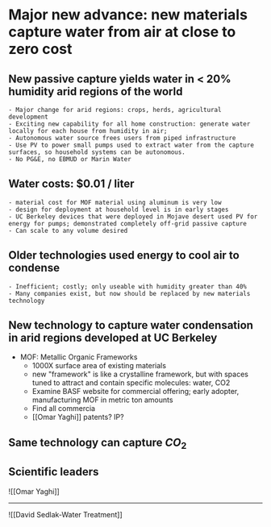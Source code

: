 # Major new advance: new materials capture water from air at close to zero cost
## New passive capture yields water in < 20% humidity arid regions of the world
	- Major change for arid regions: crops, herds, agricultural development
	- Exciting new capability for all home construction: generate water locally for each house from humidity in air; 
	- Autonomous water source frees users from piped infrastructure
	- Use PV to power small pumps used to extract water from the capture surfaces, so household systems can be autonomous.
	- No PG&E, no EBMUD or Marin Water
## Water costs:  $0.01 / liter
	- material cost for MOF material using aluminum is very low
	- design for deployment at household level is in early stages
	- UC Berkeley devices that were deployed in Mojave desert used PV for energy for pumps; demonstrated completely off-grid passive capture
	- Can scale to any volume desired
## Older technologies used energy to cool air to condense
	- Inefficient; costly; only useable with humidity greater than 40%
	- Many companies exist, but now should be replaced by new materials technology

## New technology to capture water condensation in arid regions developed at UC Berkeley
- MOF: Metallic Organic Frameworks
	- 1000X surface area of existing materials
	- new "framework" is like a crystalline framework, but with spaces tuned to attract and contain specific molecules: water, CO2
	- Examine BASF website for commercial offering; early adopter, manufacturing MOF in metric ton amounts
	- Find all commercia
	-  [[Omar Yaghi]] patents? IP?
## Same technology can capture $CO_{2}$
## Scientific leaders
![[Omar Yaghi]]

---

![[David Sedlak-Water Treatment]]

